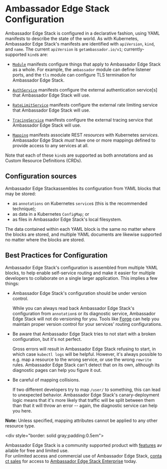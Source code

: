 # Ambassador Edge Stack Configuration

Ambassador Edge Stack is configured in a declarative fashion, using YAML manifests to describe the state of the world. As with Kubernetes, Ambassador Edge Stack's manifests are identified with `apiVersion`, `kind`, and `name`. The current `apiVersion` is `getambassador.io/v1`; currently-supported `kind`s are:

- [`Module`](/reference/modules) manifests configure things that apply to Ambassador Edge Stack as a whole. For example, the `ambassador` module can define listener ports, and the `tls` module can configure TLS termination for Ambassador Edge Stack.

- [`AuthService`](/reference/services/auth-service) manifests configure the external authentication service[s] that Ambassador Edge Stack will use.

- [`RateLimitService`](/reference/services/rate-limit-service) manifests configure the external rate limiting service that Ambassador Edge Stack will use.

- [`TracingService`](/reference/services/tracing-service) manifests configure the external tracing service that Ambassador Edge Stack will use.

- [`Mapping`](/reference/mappings) manifests associate REST _resources_ with Kubernetes _services_. Ambassador Edge Stack _must_ have one or more mappings defined to provide access to any services at all.

Note that each of these `kind`s are supported as both annotations and as Custom Resource Definitions (CRDs).

## Configuration sources

Ambassador Edge Stackassembles its configuration from YAML blocks that may be stored:

- as `annotations` on Kubernetes `service`s (this is the recommended technique);
- as data in a Kubernetes `ConfigMap`; or
- as files in Ambassador Edge Stack's local filesystem.

The data contained within each YAML block is the same no matter where the blocks are stored, and multiple YAML documents are likewise supported no matter where the blocks are stored.

## Best Practices for Configuration

Ambassador Edge Stack's configuration is assembled from multiple YAML blocks, to help enable self-service routing and make it easier for multiple developers to collaborate on a single larger application. This implies a few things:

- Ambassador Edge Stack's configuration should be under version control.

    While you can always read back Ambassador Edge Stack's configuration from `annotation`s or its diagnostic service, Ambassador Edge Stack will not do versioning for you. Tools like [Forge](https://forge.sh) can help you maintain proper version control for your services' routing configurations.

- Be aware that Ambassador Edge Stack tries to not start with a broken configuration, but it's not perfect.

    Gross errors will result in Ambassador Edge Stack refusing to start, in which case `kubectl logs` will be helpful. However, it's always possible to e.g. map a resource to the wrong service, or use the wrong `rewrite` rules. Ambassador Edge Stack can't detect that on its own, although its diagnostic pages can help you figure it out.

- Be careful of mapping collisions.

    If two different developers try to map `/user/` to something, this can lead to unexpected behavior. Ambassador Edge Stack's canary-deployment logic means that it's more likely that traffic will be split between them than that it will throw an error -- again, the diagnostic service can help you here.
    
**Note:** Unless specified, mapping attributes cannot be applied to any other resource type.

<div style="border: solid gray;padding:0.5em">

Ambassador Edge Stack is a community supported product with [features](getambassador.io/features) available for free and limited use. For unlimited access and commercial use of Ambassador Edge Stack, [contact sales](https:/www.getambassador.io/contact) for access to [Ambassador Edge Stack Enterprise](/user-guide/ambassador-edge-stack-enterprise) today.

</div>
